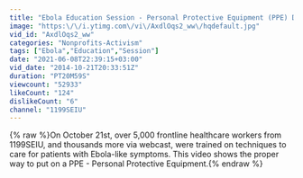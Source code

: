 ```yaml
---
title: "Ebola Education Session - Personal Protective Equipment (PPE) Demonstration"
image: "https:\/\/i.ytimg.com\/vi\/AxdlOqs2_ww\/hqdefault.jpg"
vid_id: "AxdlOqs2_ww"
categories: "Nonprofits-Activism"
tags: ["Ebola","Education","Session"]
date: "2021-06-08T22:39:15+03:00"
vid_date: "2014-10-21T20:33:51Z"
duration: "PT20M59S"
viewcount: "52933"
likeCount: "124"
dislikeCount: "6"
channel: "1199SEIU"
---
```

{% raw %}On October 21st, over 5,000 frontline healthcare workers from 1199SEIU, and thousands more via webcast, were trained on techniques to care for patients with Ebola-like symptoms. This video shows the proper way to put on a PPE - Personal Protective Equipment.{% endraw %}
